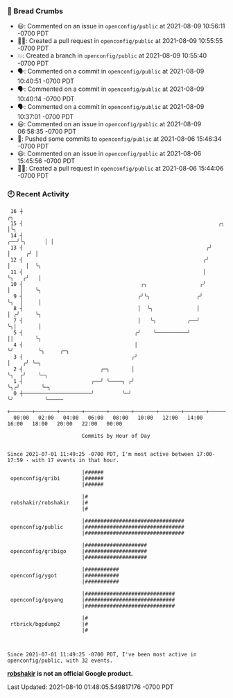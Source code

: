 ### 🍞 Bread Crumbs

 * 😃: Commented on an issue in `openconfig/public` at 2021-08-09 10:56:11 -0700 PDT
 * ✍🏼: Created a pull request in `openconfig/public` at 2021-08-09 10:55:55 -0700 PDT
 * 💥: Created a branch in `openconfig/public` at 2021-08-09 10:55:40 -0700 PDT
 * 🗣: Commented on a commit in `openconfig/public` at 2021-08-09 10:40:51 -0700 PDT
 * 🗣: Commented on a commit in `openconfig/public` at 2021-08-09 10:40:14 -0700 PDT
 * 🗣: Commented on a commit in `openconfig/public` at 2021-08-09 10:37:01 -0700 PDT
 * 😃: Commented on an issue in `openconfig/public` at 2021-08-09 06:58:35 -0700 PDT
 * 🚢: Pushed some commits to `openconfig/public` at 2021-08-06 15:46:34 -0700 PDT
 * 😃: Commented on an issue in `openconfig/public` at 2021-08-06 15:45:56 -0700 PDT
 * ✍🏼: Created a pull request in `openconfig/public` at 2021-08-06 15:44:06 -0700 PDT

### 🕘 Recent Activity
```
 16 ┼                                                                        ╭╮
 15 ┤                                                               ╭╮       │╰╮
 14 ┤                                                            ╭──╯╰╮      │ │
 13 ┤                                                           ╭╯    │     ╭╯ │
 12 ┤                                                          ╭╯     │     │  ╰╮
 11 ┤                                                          │      ╰╮   ╭╯   │
 10 ┤                                      ╭╮                 ╭╯       │   │    ╰╮
  9 ┤                                     ╭╯╰╮               ╭╯        ╰╮  │     │
  8 ┤                                     │  ╰╮              │          │ ╭╯     ╰╮
  7 ┤                                     │   ╰╮          ╭──╯          ╰╮│       │
  5 ┤                                    ╭╯    ╰──────────╯              ││       ╰╮
  4 ┤                                    │                               ╰╯        ╰╮     ╭─╮
  3 ┤                                   ╭╯                                          │    ╭╯ ╰─╮
  2 ┤                         ╭─╮       │                                           ╰╮  ╭╯    ╰─╮
  1 ┤                      ╭──╯ ╰────╮ ╭╯                                            ╰╮╭╯       ╰─╮
  0 ┼──────────────────────╯         ╰─╯                                              ╰╯          ╰─────
    +───────+───────+───────+───────+───────+───────+───────+───────+───────+───────+───────+───────+────
  00:00   02:00   04:00   06:00   08:00   10:00   12:00   14:00   16:00   18:00   20:00   22:00   00:00   

						Commits by Hour of Day


Since 2021-07-01 11:49:25 -0700 PDT, I'm most active between 17:00-17:59 - with 17 events in that hour.

```



```
                        |######
 openconfig/gribi       |######
                        |######

                        |#
 robshakir/robshakir    |#
                        |#

                        |################################
 openconfig/public      |################################
                        |################################

                        |####################
 openconfig/gribigo     |####################
                        |####################

                        |###########
 openconfig/ygot        |###########
                        |###########

                        |#############################
 openconfig/goyang      |#############################
                        |#############################

                        |#
 rtbrick/bgpdump2       |#
                        |#



Since 2021-07-01 11:49:25 -0700 PDT, I've been most active in openconfig/public, with 32 events.

```
**[robshakir](mailto:robjs@google.com) is not an official Google product.**  


Last Updated: 2021-08-10 01:48:05.549817176 -0700 PDT
